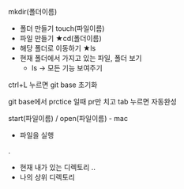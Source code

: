 
mkdir(폴더이름)
+ 폴더 만들기
touch(파일이름)
+ 파일 만들기
★cd(폴더이름)
+ 해당 폴더로 이동하기
★ls
+ 현재 폴더에서 가지고 있는 파일, 폴더 보기
	+ ls -> 모든 기능 보여주기

ctrl+L 누르면  git base 초기화

git base에서 prctice 일때 pr만 치고  tab 누르면 자동완성

start(파일이름) / open(파일이름) - mac
+ 파일을 실행

.
+ 현재 내가 있는 디렉토리
..
+ 나의 상위 디렉토리

